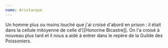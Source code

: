 ```yaml
---
name: Aristarque
---
```

Un homme plus ou moins louché que j'ai croisé d'abord en prison : il était dans la cellule mitoyenne de celle d'[[Honorine Bicastre]].
On l'a croisé à nouveau plus tard et il nous a aidé à entrer dans le repère de la Guilde des Poissoniers.